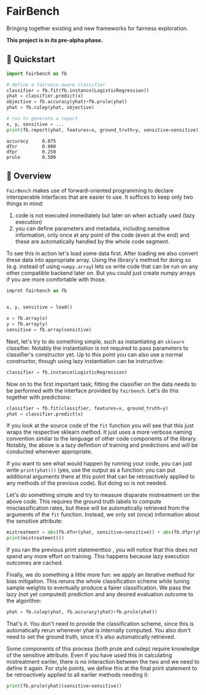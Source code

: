# FairBench
Bringing together existing and new frameworks
for fairness exploration.

**This project is in its pre-alpha phase.**

## :rocket: Quickstart

```python
import fairbench as fb

# define a fairness-aware classifier
classifier = fb.fit(fb.instance(LogisticRegression))
yhat = classifier.predict(x)
objective = fb.accuracy(yhat)+fb.prule(yhat)
yhat = fb.culep(yhat, objective)

# run to generate a report
x, y, sensitive = ...
print(fb.report(yhat, features=x, ground_truth=y, sensitive=sensitive))
```
```
accuracy  	 0.875
dfnr      	 0.000
dfpr      	 0.250
prule     	 0.500
```

## :brain: Overview
`FairBench` makes use of forward-oriented programming
to declare interoperable interfaces that are easier 
to use. It suffices to keep only two things in mind:
1. code is not executed immediately but later on 
when actually used (lazy execution)
2. you can define parameters and metadata,
including sensitive information, only once
at any point of the code (even at the end)
and these are automatically handled by the whole
code segment.


To see this in action let's load some data first. 
After loading we also convert these data into
appropriate array. Using the library's method
for doing so (e.g. instead of using `numpy.array`)
lets us write code that can be run on any other
compatible backend later on. But you could just
create numpy arrays if you are more comfortable with those.

```python
improt fairbench as fb


x, y, sensitive = load()

x = fb.array(x)
y = fb.array(y)
sensitive = fb.array(sensitive)
```

Next, let's try to do something simple,
such as instantiating an `sklearn` classifier. 
Notably the  instantiation is not required to 
pass parameters to classifier's constructor yet.
Up to this point you can also use a normal 
constructor, though using lazy instantiation
can be instructive:

```python
classifier = fb.instance(LogisticRegression)
```

Now on to the first important task;
fitting the classifier on the data
needs to be performed with the interface 
provided by `fairbench`. Let's do this
together with predictions:

```python
classifier = fb.fit(classifier, features=x, ground_truth=y)
yhat = classifier.predict(x)
```

If you look at the source code of the `fit` function
you will see that this just wraps the respective 
sklearn method. It just uses a more verbose
naming convention similar to the language of
other code components of the library.
Notably, the above
is a lazy definition of training and predictions
and will be conducted whenever appropriate.

If you want to see what would happen by running
your code, you can just write `print(yhat())` 
(yes, use the output as a function: you
can put additional arguments there at this
point that can be retroactively applied to
any methods of the previous code). But doing
so is not needed.

Let's do something simple and try to measure
disparate mistreatment on the above code.
This requires the ground truth labels to
compute misclassification rates, but these
will be automatically retrieved from the
arguments of the `fit` function. Instead,
we only set (once) information about
the sensitive attribute:

```python
mistreatment = abs(fb.dfnr(yhat, sensitive=sensitive)) + abs(fb.dfpr(yhat))
print(mistreatment())
```

If you ran the previous print statementtoo , you
will notice that this does not spend any more 
effort on training. This happens because
lazy execution outcomes are cached.

Finally, we do something a little more fun:
we apply an iterative method for bias
mitigation. This reruns the whole classification
scheme while tuning sample weights to eventually
produce a fairer classification. We pass
the lazy (not yet computed) prediction and
any desired evaluation outcome to the algorithm:

```python
yhat = fb.culep(yhat, fb.accuracy(yhat)+fb.prule(yhat))
```

That's it. You don't need to provide the 
classification scheme, since this is automatically 
rerun whenever yhat is internally computed. 
You also don't need to set the ground truth,
since it's also automatically retrieved.

Some components of this process (both
prule and culep) require knowledge of the sensitive
attribute. Even if you have used this in calculating
mistreatment earlier, there is no interaction between
the two and we need to define it again. For style points,
we define this at the final print statement
to be retroactively applied to all earlier methods
needing it:

```python
print(fb.prule(yhat)(sensitive=sensitive))
```

